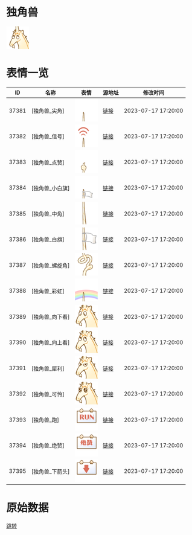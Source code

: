 # 独角兽

<img src="./cover.png" height="60" alt="cover" />

# 表情一览

|ID|名称|表情|源地址|修改时间|
|----|----|----|----|----|
|37381|[独角兽_尖角]|<img src="./pic/037381_%5B独角兽_尖角%5D.png" height="60" alt="尖角"/>|[链接](https://i0.hdslb.com/bfs/garb/3ba9eca90714dc884772f119f5aa19263b7a4369.png)|2023-07-17 17:20:00|
|37382|[独角兽_信号]|<img src="./pic/037382_%5B独角兽_信号%5D.png" height="60" alt="信号"/>|[链接](https://i0.hdslb.com/bfs/garb/dd7abc18867859663dfafd4638557425d648baad.png)|2023-07-17 17:20:00|
|37383|[独角兽_点赞]|<img src="./pic/037383_%5B独角兽_点赞%5D.png" height="60" alt="点赞"/>|[链接](https://i0.hdslb.com/bfs/garb/3bbabc3e83e6b5dfaec2cc65994cb052d83163bd.png)|2023-07-17 17:20:00|
|37384|[独角兽_小白旗]|<img src="./pic/037384_%5B独角兽_小白旗%5D.png" height="60" alt="小白旗"/>|[链接](https://i0.hdslb.com/bfs/garb/3516cace739579e4f9415424f00bf600cee61d12.png)|2023-07-17 17:20:00|
|37385|[独角兽_中角]|<img src="./pic/037385_%5B独角兽_中角%5D.png" height="60" alt="中角"/>|[链接](https://i0.hdslb.com/bfs/garb/ee7b147d2d67da457a59f9efcccc1107d24a3ba3.png)|2023-07-17 17:20:00|
|37386|[独角兽_白旗]|<img src="./pic/037386_%5B独角兽_白旗%5D.png" height="60" alt="白旗"/>|[链接](https://i0.hdslb.com/bfs/garb/a3479933f6def8f420ac3ed0a981817f3accdb90.png)|2023-07-17 17:20:00|
|37387|[独角兽_螺旋角]|<img src="./pic/037387_%5B独角兽_螺旋角%5D.png" height="60" alt="螺旋角"/>|[链接](https://i0.hdslb.com/bfs/garb/0d011c884c6aa0ade7558ed9b6a7e85b36920857.png)|2023-07-17 17:20:00|
|37388|[独角兽_彩虹]|<img src="./pic/037388_%5B独角兽_彩虹%5D.png" height="60" alt="彩虹"/>|[链接](https://i0.hdslb.com/bfs/garb/33e6668406f4c537d940e3269a91a0fc9d72cca6.png)|2023-07-17 17:20:00|
|37389|[独角兽_向下看]|<img src="./pic/037389_%5B独角兽_向下看%5D.png" height="60" alt="向下看"/>|[链接](https://i0.hdslb.com/bfs/garb/25bb392f900ff4c41e55a28b0bac07c51a8a849b.png)|2023-07-17 17:20:00|
|37390|[独角兽_向上看]|<img src="./pic/037390_%5B独角兽_向上看%5D.png" height="60" alt="向上看"/>|[链接](https://i0.hdslb.com/bfs/garb/aa14809c74f29915e6c34210ff06b45a93c4fef1.png)|2023-07-17 17:20:00|
|37391|[独角兽_犀利]|<img src="./pic/037391_%5B独角兽_犀利%5D.png" height="60" alt="犀利"/>|[链接](https://i0.hdslb.com/bfs/garb/61779aecfcfc6716cb0053e5fed7f197a8917361.png)|2023-07-17 17:20:00|
|37392|[独角兽_可怜]|<img src="./pic/037392_%5B独角兽_可怜%5D.png" height="60" alt="可怜"/>|[链接](https://i0.hdslb.com/bfs/garb/28d5fff092d2ccc7dabfb64266e61ca583bffa31.png)|2023-07-17 17:20:00|
|37393|[独角兽_跑]|<img src="./pic/037393_%5B独角兽_跑%5D.png" height="60" alt="跑"/>|[链接](https://i0.hdslb.com/bfs/garb/c709f3df0c483ebe12dda31614d4da4cefa197f7.png)|2023-07-17 17:20:00|
|37394|[独角兽_绝赞]|<img src="./pic/037394_%5B独角兽_绝赞%5D.png" height="60" alt="绝赞"/>|[链接](https://i0.hdslb.com/bfs/garb/f2ca2acf636ce212489140ff01fd80b4348ccd12.png)|2023-07-17 17:20:00|
|37395|[独角兽_下箭头]|<img src="./pic/037395_%5B独角兽_下箭头%5D.png" height="60" alt="下箭头"/>|[链接](https://i0.hdslb.com/bfs/garb/e51eb0004d19205ed018ca1ab0d7332ded8c1301.png)|2023-07-17 17:20:00|

# 原始数据

[跳转](./raw.json)

